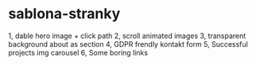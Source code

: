 # sablona-stranky
1, dable hero image + click path
2, scroll animated images 
3, transparent background about as section
4, GDPR frendly kontakt form
5, Successful projects img carousel
6, Some boring links 
